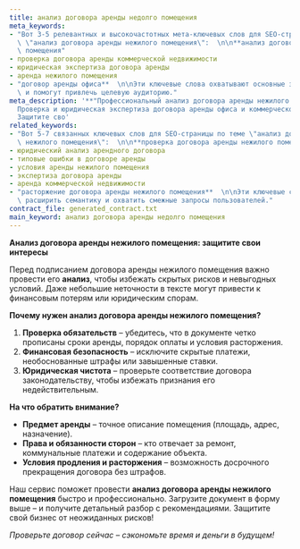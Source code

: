 ```yaml
---
title: анализ договора аренды недолго помещения
meta_keywords:
- "Вот 3-5 релевантных и высокочастотных мета-ключевых слов для SEO-страницы по теме\
  \ \"анализ договора аренды нежилого помещения\":  \n\n**анализ договора аренды нежилого\
  \ помещения"
- проверка договора аренды коммерческой недвижимости
- юридическая экспертиза договора аренды
- аренда нежилого помещения
- "договор аренды офиса**  \n\nЭти ключевые слова охватывают основные запросы пользователей\
  \ и помогут привлечь целевую аудиторию."
meta_description: '**"Профессиональный анализ договора аренды нежилого помещения.
  Проверка и юридическая экспертиза договора аренды офиса и коммерческой недвижимости.
  Защитите сво'
related_keywords:
- "Вот 5-7 связанных ключевых слов для SEO-страницы по теме \"анализ договора аренды\
  \ нежилого помещения\":  \n\n**проверка договора аренды нежилого помещения"
- юридический анализ арендного договора
- типовые ошибки в договоре аренды
- условия аренды нежилого помещения
- экспертиза договора аренды
- аренда коммерческой недвижимости
- "расторжение договора аренды нежилого помещения**  \n\nЭти ключевые слова помогут\
  \ расширить семантику и охватить смежные запросы пользователей."
contract_file: generated_contract.txt
main_keyword: анализ договора аренды недолго помещения
---
```


**Анализ договора аренды нежилого помещения: защитите свои интересы**  

Перед подписанием договора аренды нежилого помещения важно провести его **анализ**, чтобы избежать скрытых рисков и невыгодных условий. Даже небольшие неточности в тексте могут привести к финансовым потерям или юридическим спорам.  

**Почему нужен анализ договора аренды нежилого помещения?**  
1. **Проверка обязательств** – убедитесь, что в документе четко прописаны сроки аренды, порядок оплаты и условия расторжения.  
2. **Финансовая безопасность** – исключите скрытые платежи, необоснованные штрафы или завышенные ставки.  
3. **Юридическая чистота** – проверьте соответствие договора законодательству, чтобы избежать признания его недействительным.  

**На что обратить внимание?**  
- **Предмет аренды** – точное описание помещения (площадь, адрес, назначение).  
- **Права и обязанности сторон** – кто отвечает за ремонт, коммунальные платежи и содержание объекта.  
- **Условия продления и расторжения** – возможность досрочного прекращения договора без штрафов.  

Наш сервис поможет провести **анализ договора аренды нежилого помещения** быстро и профессионально. Загрузите документ в форму выше – и получите детальный разбор с рекомендациями. Защитите свой бизнес от неожиданных рисков!  

*Проверьте договор сейчас – сэкономьте время и деньги в будущем!*